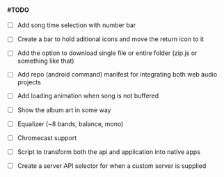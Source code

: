 #### #TODO

 - [ ] Add song time selection with number bar

 - [ ] Create a bar to hold aditional icons and move the return icon to it

 - [ ] Add the option to download single file or entire folder (zip.js or something like that)

 - [ ] Add repo (android command) manifest for integrating both web audio projects

 - [ ] Add loading animation when song is not buffered

 - [ ] Show the album art in some way

 - [ ] Equalizer (~8 bands, balance, mono)

 - [ ] Chromecast support

 - [ ] Script to transform both the api and application into native apps

 - [ ] Create a server API selector for when a custom server is supplied
